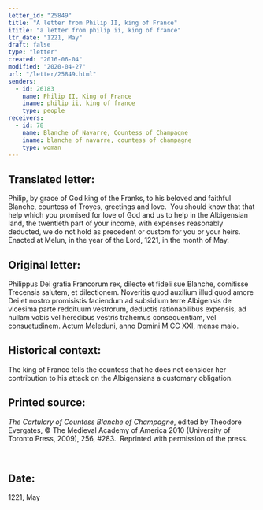 ```yaml
---
letter_id: "25849"
title: "A letter from Philip II, king of France"
ititle: "a letter from philip ii, king of france"
ltr_date: "1221, May"
draft: false
type: "letter"
created: "2016-06-04"
modified: "2020-04-27"
url: "/letter/25849.html"
senders:
  - id: 26183
    name: Philip II, King of France
    iname: philip ii, king of france
    type: people
receivers:
  - id: 78
    name: Blanche of Navarre, Countess of Champagne
    iname: blanche of navarre, countess of champagne
    type: woman
---
```

<h2> Translated letter:</h2><p>Philip, by grace of God king of the Franks, to his beloved and faithful Blanche, countess of Troyes, greetings and love.&nbsp; You should know that that help which you promised for love of God and us to help in the Albigensian land, the twentieth part of your income, with expenses reasonably deducted, we do not hold as precedent or custom for you or your heirs.&nbsp; Enacted at Melun, in the year of the Lord, 1221, in the month of May.</p><h2 class="mt-4"> Original letter:</h2><p>Philippus Dei gratia Francorum rex, dilecte et fideli sue Blanche, comitisse Trecensis salutem, et dilectionem. Noveritis quod auxilium illud quod amore Dei et nostro promisistis faciendum ad subsidium terre Albigensis de vicesima parte reddituum vestrorum, deductis rationabilibus expensis, ad nullam vobis vel heredibus vestris trahemus consequentiam, vel consuetudinem. Actum Meleduni, anno Domini M CC XXI, mense maio.&nbsp;</p><h2 class="mt-4"> Historical context:</h2><p>The king of France tells the countess that he does not consider her contribution to his attack on the Albigensians a customary obligation.&nbsp;</p><h2 class="mt-4"> Printed source:</h2><p><i>The Cartulary of Countess Blanche of Champagne</i>, edited by Theodore Evergates, © The Medieval Academy of America 2010 (University of Toronto Press, 2009), 256, #283.&nbsp; Reprinted with permission of the press.</p><p>&nbsp;</p><h2 class="mt-4"> Date:</h2>1221, May